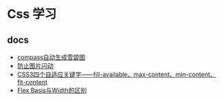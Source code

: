 # Css 学习

## docs
* [compass自动生成雪碧图](docs/compass自动生成雪碧图.md)
* [防止图片闪动](https://www.jianshu.com/p/01b5512f57fe)
* [CSS3四个自适应关键字——fill-available、max-content、min-content、fit-content](https://www.cnblogs.com/xiaohuochai/p/7210540.html)
* [Flex Basis与Width的区别](https://www.jianshu.com/p/17b1b445ecd4)


